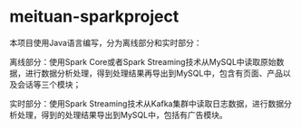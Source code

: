 # meituan-sparkproject

本项目使用Java语言编写，分为离线部分和实时部分：

离线部分：使用Spark Core或者Spark Streaming技术从MySQL中读取原始数据，进行数据分析处理，得到处理结果再导出到MySQL中，包含有页面、产品以及会话等三个模块；

实时部分：使用Spark Streaming技术从Kafka集群中读取日志数据，进行数据分析处理，得到的处理结果导出到MySQL中，包括有广告模块。

